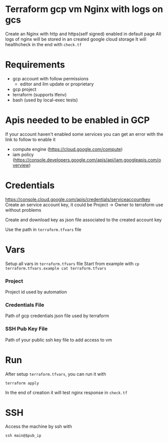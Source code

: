 # Terraform gcp vm Nginx with logs on gcs 

Create an Nginx with http and https(self signed) enabled in default page
All logs of nginx will be stored in an created google cloud storage
It will healthcheck in the end with `check.tf`

# Requirements

- gcp account with follow permissions
  - editor and ilm update or proprietary
- gcp project
- terraform (supports tfenv)
- bash (used by local-exec tests)

# Apis needed to be enabled in GCP
  If your account haven't enabled some services you can get an 
  error with the link to follow to enable it
 - compute engine (https://cloud.google.com/compute)
 - iam policy (https://console.developers.google.com/apis/api/iam.googleapis.com/overview)

# Credentials
  https://console.cloud.google.com/apis/credentials/serviceaccountkey
  Create an service account key, it could be Project -> Owner to terraform use
  without problems

  Create and download key as json file associated to the created account key

  Use the path in `terraform.tfvars` file

# Vars
  Setup all vars in `terraform.tfvars` file
  Start from example with `cp terraform.tfvars.example cat terraform.tfvars`

### Project
Project id used by automation

### Credentials File
Path of gcp credentials json file used by terraform

### SSH Pub Key File
Path of your public ssh key file to add access to vm

# Run
After setup `terraform.tfvars`, you can run it with
```
terraform apply
```

In the end of creation it will test nginx response in `check.tf`

# SSH
Access the machine by ssh with
```
ssh main@$pub_ip
```



